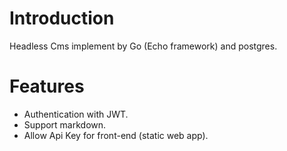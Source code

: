 # Introduction
Headless Cms implement by Go (Echo framework) and postgres.
# Features
- Authentication with JWT.
- Support markdown.
- Allow Api Key for front-end (static web app).
 

